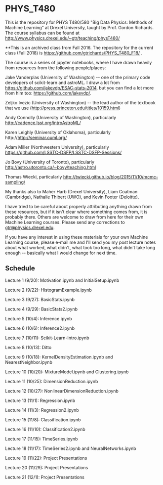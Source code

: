# PHYS_T480

This is the repository for PHYS T480/580 "Big Data Physics: Methods of Machine Learning" at Drexel University, taught by Prof. Gordon Richards.  The course syllabus can be found at http://www.physics.drexel.edu/~gtr/teaching/physT480/

**This is an archived class from Fall 2016.  The repository for the current class (Fall 2018) is https://github.com/gtrichards/PHYS_T480_F18/ .

The course is a series of jupyter notebooks, where I have drawn heavily from resources from the following people/places:

Jake Vanderplas (University of Washington) -- one of the primary code developers of scikit-learn and astroML.  I draw a lot from https://github.com/jakevdp/ESAC-stats-2014, but you can find a lot more from him too: https://github.com/jakevdp/.

Zeljko Ivezic (University of Washington) -- the lead author of the textbook that we use (http://press.princeton.edu/titles/10159.html)

Andy Connolly (University of Washington), particularly http://cadence.lsst.org/introAstroML/

Karen Leighly (University of Oklahoma), particularly http://http://seminar.ouml.org/

Adam Miller (Northwestern University), particularly https://github.com/LSSTC-DSFP/LSSTC-DSFP-Sessions/

Jo Bovy (University of Toronto), particularly http://astro.utoronto.ca/~bovy/teaching.html

Thomas Wiecki, particularly http://twiecki.github.io/blog/2015/11/10/mcmc-sampling/

My thanks also to Maher Harb (Drexel University), Liam Coatman (Cambridge), Nathalie Thibert (UWO), and Kevin Footer (Deloitte).

I have tried to be careful about properly attributing anything drawn from these resources, but if it isn't clear where something comes from, it is probably there.
Others are welcome to draw from here for their own Machine Learning courses.  Please send any corrections to gtr@physics.drexel.edu.

If you have any interest in using these materials for your own Machine Learning course, please e-mail me and I'll send you my post lecture notes about what worked, what didn't, what took too long, what didn't take long enough -- basically what I would change for next time.

## Schedule

Lecture 1 (9/20): Motivation.ipynb and InitialSetup.ipynb

Lecture 2 (9/22): HistogramExample.ipynb

Lecture 3 (9/27): BasicStats.ipynb

Lecture 4 (9/29): BasicStats2.ipynb

Lecture 5 (10/4): Inference.ipynb

Lecture 6 (10/6): Inference2.ipynb

Lecture 7 (10/11): Scikit-Learn-Intro.ipynb

Lecture 8 (10/13): Ditto

Lecture 9 (10/18): KernelDensityEstimation.ipynb and NearestNeighbor.ipynb

Lecture 10 (10/20): MixtureModel.ipynb and Clustering.ipynb

Lecture 11 (10/25): DimensionReduction.ipynb

Lecture 12 (10/27): NonlinearDimensionReduction.ipynb

Lecture 13 (11/1): Regression.ipynb

Lecture 14 (11/3): Regression2.ipynb

Lecture 15 (11/8): Classification.ipynb

Lecture 16 (11/10): Classification2.ipynb

Lecture 17 (11/15): TimeSeries.ipynb

Lecture 18 (11/17): TimeSeries2.ipynb and NeuralNetworks.ipynb

Lecture 19 (11/22): Project Presentations

Lecture 20 (11/29): Project Presentations

Lecture 21 (12/1): Project Presentations
